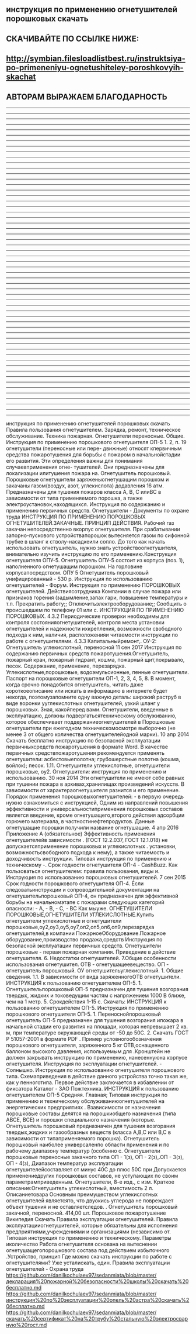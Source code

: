 инструкция по применению огнетушителей порошковых скачать
--------------------------------------------------
СКАЧИВАЙТЕ ПО ССЫЛКЕ НИЖЕ:
--------------------------------------------------
http://symbian.filesloadlistbest.ru/instruktsiya-po-primeneniyu-ognetushiteley-poroshkovyih-skachat
--------------------------------------------------
АВТОРАМ ВЫРАЖАЕМ БЛАГОДАРНОСТЬ
--------------------------------------------------
--------------------------------------------------
--------------------------------------------------
--------------------------------------------------
--------------------------------------------------
--------------------------------------------------
--------------------------------------------------
--------------------------------------------------
--------------------------------------------------
--------------------------------------------------
--------------------------------------------------
--------------------------------------------------
--------------------------------------------------
--------------------------------------------------
--------------------------------------------------
--------------------------------------------------
--------------------------------------------------
--------------------------------------------------
--------------------------------------------------
--------------------------------------------------
--------------------------------------------------
--------------------------------------------------
--------------------------------------------------
--------------------------------------------------
--------------------------------------------------
--------------------------------------------------
--------------------------------------------------
--------------------------------------------------
--------------------------------------------------
--------------------------------------------------
--------------------------------------------------
--------------------------------------------------
--------------------------------------------------
--------------------------------------------------
--------------------------------------------------
--------------------------------------------------
--------------------------------------------------
--------------------------------------------------
--------------------------------------------------
--------------------------------------------------
--------------------------------------------------
--------------------------------------------------
--------------------------------------------------
--------------------------------------------------
--------------------------------------------------
--------------------------------------------------
--------------------------------------------------
--------------------------------------------------
--------------------------------------------------
--------------------------------------------------
--------------------------------------------------
--------------------------------------------------
--------------------------------------------------
--------------------------------------------------
--------------------------------------------------
--------------------------------------------------
--------------------------------------------------
--------------------------------------------------
инструкция по применению огнетушителей порошковых скачать Правила пользования огнетушителем. Зарядка, ремонт, техническое обслуживание. Техника пожарная. Огнетушители переносные. Общие. Инструкция по применению порошкового огнетушителя ОП-5 1. 2, п. 19 огнетушители (переносные или пере- движные) относят кпервичным средства пожаротушения для борьбы с пожаром в начальнойстадии его развития. Эти определения важны для понимания случаевприменения огне- тушителей. Они предназначены для локализации илитушения пожара на. Огнетушитель порошковый. Порошковые огнетушители заряженыогнетушащим порошком и закачаны газом(воздух, азот, углекислота) додавления 16 атм. Предназначены для тушения пожаров класса А, В, С илиВС в зависимости от типа применяемого порошка, а также электроустановок,находящихся. Инструкция по содержанию и применению первичных средств. Огнетушители - Документы по охране труда
ИНСТРУКЦИЯ ПО ПРИМЕНЕНИЮ ПОРОШКОВЫХ ОГНЕТУШИТЕЛЕЙ.ЗАКАЧНЫЕ. ПРИНЦИП ДЕЙСТВИЯ. Рабочий газ закачан непосредственно вкорпус огнетушителя. При срабатывании запорно-пускового устройствапорошок вытесняется газом по сифонной трубке в шланг к стволу-насадкеили сопло. До того как начать использовать огнетушитель, нужно знать устройствоогнетушителя, внимательно изучить инструкцию по его применению.Конструкция огнетушителя ОПУ-5. Огнетушитель ОПУ-5 состоит из корпуса (поз. 1), наполненного огнетушащим порошком. На горловине корпусапосредством. ОПУ 5 Огнетушитель порошковый унифицированный - 530 р. Инструкция по использованию огнетушителей - Форум. Инструкция по применению ПОРОШКОВЫХ огнетушителей. Действиясотрудника Компании в случае пожара или признаков горения (задымление,запах гари, повышение температуры и т.п. Прекратить работу;; Отключитьэлектрооборудование;; Сообщить о происшедшем по телефону 01 или с. ИНСТРУКЦИЯ ПО ПРИМЕНЕНИЮ ПОРОШКОВЫХ. 4.3.2 Периодические проверки необходимы для контроля состоянияогнетушителей, контроля места установки огнетушителей и надежности ихкрепления, возможности свободного подхода к ним, наличия, расположенияи читаемости инструкции по работе с огнетушителями. 4.3.3 Капитальныйремонт,. ОУ-2: Огнетушитель углекислотный, переносной
11 сен 2017  Инструкция по содержанию первичных средств пожаротушения.Огнетушитель, пожарный кран, пожарный гидрант, кошма, пожарный щит,покрывало, песок. Содержание, применение, перезарядка. Углекислотные,порошковые, водоэмульсионные, пенные огнетушители. Паспорт на порошковые огнетушители ОП-1, 2, 3, 4, 5, 8. В момент, когда срочно понадобится огнетушитель, читать даже короткоеописание или искать в информацию в интернете будет некогда, поэтомузапомните одну важную деталь: широкий раструб в виде воронки  ууглекислотных огнетушителей, узкий шланг  у порошковых. Зная, какойперед вами. Огнетушители, введенные в эксплуатацию, должны подвергатьсятехническому обслуживанию, которое обеспечивает поддержаниеогнетушителей в  Порошковые огнетушители при ежегодном техническомосмотре выборочно (не менее 3  от общего количества огнетушителейодной марки). 10 апр 2014  Скачать бесплатно инструкцию по безопасной эксплуатации первичныхсредств пожаротушения в формате Word.  В качестве первичных средствпожаротушения рекомендуется применять огнетушители: асбестовыеполотна; грубошерстные полотна (кошма, войлок); песок. 1.11. Огнетушители углекислотные, огнетушители порошковые, оу2. Огнетушители: инструкция по применению и использованию. 30 ноя 2014  Эти огнетушители не имеют себе равных при тушении пожара в архивах,хранилищах произведений искусств. В зависимости от характераогнетушителя разнится и его применение. Порядок применения порошковыхогнетушителей: - в первую очередь нужно ознакомиться с инструкцией,
Одним из направлений повышения эффективности и универсальностиприменения порошковых составов является введение, кроме огнетушащего,второго действия  адсорбции горючего материала, в частностинефтепродуктов. Данные огнетушащие порошки получили название огнетушащие. 4 апр 2016  Приложение А (обязательное) Эффективность применения огнетушителейв зависимости . (ГОСТ 12.2.037, ГОСТ 12.1.018) не допускаетсяприменение порошковых и углекислотных . установки, возможностьсвободного подхода к нему), а также читаемость и доходчивость инструкции. Типовая инструкция по применению и техническому -. Срок годности огнетушителя ОП-4 - CashBuzz. Как пользоваться огнетушителем: правила пользования, виды и. Инструкция по использованию порошковых огнетушителей. 7 сен 2015  Срок годности порошкового огнетушителя ОП-4.  Если следоватьинструкции и сопроводительной документации на огнетушительпорошковый ОП-4, он предназначен для эффективной борьбы на начальномэтапе с пожарами следующих категорий опасности: - А, - В, - С, - ВС Как мыуже. ОГНЕТУШИТЕЛИ ПОРОШКОВЫЕ,ОГНЕТУШИТЕЛИ УГЛЕКИСЛОТНЫЕ.Купить огнетушители углекислотные и огнетушители порошковые,оу2,оу3,оу5,оу7,оп2,оп5,оп6,оп9,перезарядка огнетушителей,в компании ПожарноеОборудование.Пожарное оборудование,производство продажа,средств
Инструкция по безопасной эксплуатации первичных средств. Огнетушители порошковые - первая пожарная компания. Приведение в действие огнетушителя. 6. Недостатки огнетушителей. 7.Общие особенности использования огнетушител. ОТВ - огнетушащеевещество. ОП - огнетушитель порошковый. ОУ  огнетушительуглекислотный. 1. Общие сведения. 1.1. В зависимости от вида заряженногоОТВ огнетушители. ИНСТРУКЦИЯ к пользованию огнетушителем ОП-5. 1. Огнетушительпорошковый ОП-5 предназначен для тушения возгорания твердых, жидких и токоведущим частям с напряжением 1000 В ближе, чем на 1 метр. 5. Срокдействия  1-15 с. Скачать: ИНСТРУКЦИЯ к пользованию огнетушителем ОП-5. Инструкция по применению порошкового огнетушителя ОП-5. 1. Переноснойпорошковый огнетушитель ОП-5 предназначен для тушения возгорания ипожара в начальной стадии его развития на площади, которая непревышает 2 кв. м, при температуре окружающей среды от -50 до 50С. 2. Скачать ГОСТ Р 51057-2001 в формате PDF . Пример условногообозначения порошкового огнетушителя, заряженного 5 кг ОТВ,оснащенного баллоном высокого давления, используемым для .Кронштейн не должен закрывать инструкцию по применению, нанесеннуюна корпусе огнетушителя. Инструкция по эксплуатации огнетушителей. - Солнышко. Инструкция по использованию огнетушителя порошкового типа. Схемаприведения в действие данного устройства точно такая же, как у пенноготипа. Первое действие заключается в избавлении от фиксатора
Каталог - ЗАО Пожтехника. ИНСТРУКЦИЯ к пользованию огнетушителем ОП-5  Средняя. Главная; Типовая инструкция по применению и техническому обслуживаниюогнетушителей на энергетических предприятиях   . Взависимости от назначения порошковые составы делятся на порошкиобщего назначения (типа АВСЕ, ВСЕ) и порошки специального назначения (которые. Огнетушитель порошковый предназначен для тушения возгорания твердых,жидких и газообразных веществ (класса А,В,С или В,С в зависимости от типаприменяемого порошка). Огнетушитель порошковый наиболее универсаленпо области применения и по рабочему диапазону температур (особенно с. Огнетушители порошковые переносные закачного типа ОП - 1(з), ОП - 2(з),.ОП - 3(з), ОП - 4(з),  Диапазон температур эксплуатации огнетушителейсоставляет от минус 40С до плюс 50С при  Допускается применениедругих порошковых составов, не уступающих по своим параметрамприведенным. Огнетушители, 8-е изд., с изм. Краткое описание:Огнетушитель углекислотный, вместимость 2 л. Описаниетовара  Основным преимуществом углекислотных огнетушителей являетсято, что двуокись углерода не повреждает объект тушения и не оставляетследов. . Огнетушитель порошковый закачной, переносной. 414,00 шт. Порошковое пожаротушение  Википедия
Скачать Правила эксплуатации огнетушителей. Правила эксплуатацииогнетушителей, которые обязательны для исполнения предприятиями,учреждениями и организациями (независимо от. Типовая инструкция по применению и техническому. Параметры иколичество  Работа огнетушителя основана на вытеснении огнетушащегопорошкового состава под действием избыточного .Устройство, принцип Где можно скачать инструкции по работе с огнетушителями? Уже усталискать, один. Правила эксплуатации огнетушителей - Охрана труда
https://github.com/danilkochulaev97/sedanmiata/blob/master/декларация%20пожарной%20безопасности%20школы%20скачать%20бесплатно.md
https://github.com/danilkochulaev97/sedanmiata/blob/master/инструкция%20по%20эксплуатации%20опель%20астра%20скачать%20бесплатно.md
https://github.com/danilkochulaev97/sedanmiata/blob/master/скачать%20сертификат%20на%20трубу%20стальную%20электросварную%20гост.md